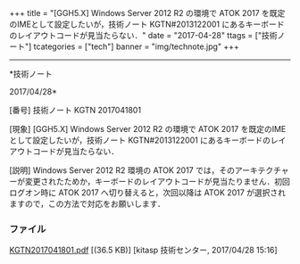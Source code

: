 ﻿+++
title = "[GGH5.X] Windows Server 2012 R2 の環境で ATOK 2017 を既定のIMEとして設定したいが，技術ノート KGTN#2013122001 にあるキーボードのレイアウトコードが見当たらない．"
date = "2017-04-28"
ttags = ["技術ノート"]
tcategories = ["tech"]
banner = "img/technote.jpg"
+++

-----------------------------------------------------------------------------------------------------------------------------

*技術ノート

2017/04/28*


[番号]
技術ノート KGTN 2017041801

[現象]
[GGH5.X] Windows Server 2012 R2 の環境で ATOK 2017
を既定のIMEとして設定したいが，技術ノート KGTN#2013122001
にあるキーボードのレイアウトコードが見当たらない．

[説明]
Windows Server 2012 R2 環境の ATOK 2017
では，そのアーキテクチャーが変更されたためか，キーボードのレイアウトコードが見当たりません．初回ログオン時に
ATOK 2017 へ切り替えると，次回以降は ATOK 2017
が選択されますので，この方法で対応をお願いします．


### ファイル

 
 


[KGTN2017041801.pdf](http://techreport.kitasp.net/attachments/download/3501/KGTN2017041801.pdf)
 [(36.5 KB)] [kitasp 技術センター, 2017/04/28
15:16]


 


 

